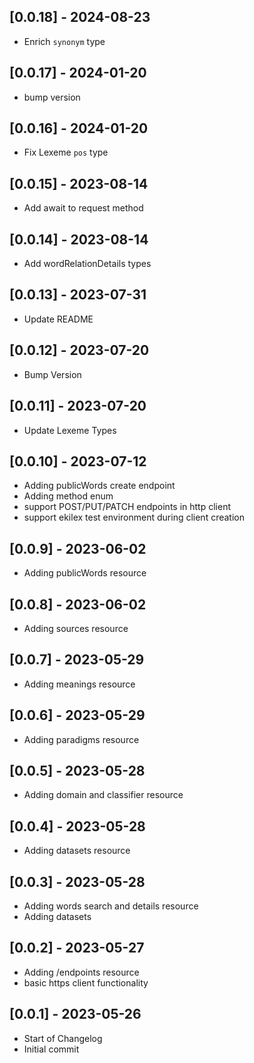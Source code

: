 ## [0.0.18] - 2024-08-23

-   Enrich `synonym` type

## [0.0.17] - 2024-01-20

-   bump version

## [0.0.16] - 2024-01-20

-   Fix Lexeme `pos` type

## [0.0.15] - 2023-08-14

-   Add await to request method

## [0.0.14] - 2023-08-14

-   Add wordRelationDetails types

## [0.0.13] - 2023-07-31

-   Update README

## [0.0.12] - 2023-07-20

-   Bump Version

## [0.0.11] - 2023-07-20

-   Update Lexeme Types

## [0.0.10] - 2023-07-12

-   Adding publicWords create endpoint
-   Adding method enum
-   support POST/PUT/PATCH endpoints in http client
-   support ekilex test environment during client creation

## [0.0.9] - 2023-06-02

-   Adding publicWords resource

## [0.0.8] - 2023-06-02

-   Adding sources resource

## [0.0.7] - 2023-05-29

-   Adding meanings resource

## [0.0.6] - 2023-05-29

-   Adding paradigms resource

## [0.0.5] - 2023-05-28

-   Adding domain and classifier resource

## [0.0.4] - 2023-05-28

-   Adding datasets resource

## [0.0.3] - 2023-05-28

-   Adding words search and details resource
-   Adding datasets

## [0.0.2] - 2023-05-27

-   Adding /endpoints resource
-   basic https client functionality

## [0.0.1] - 2023-05-26

-   Start of Changelog
-   Initial commit
